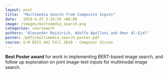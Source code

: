 ```yaml
---
layout: post
title:  "Multimedia Search from Composite Inputs"
date:   2019-4-25 3:24:59 +00:00
image: /images/multimedia_search.png
categories: coursework
authors: "Alexander Raistrick, Adolfo Apolloni and Omar Al-Ejel"
poster: /pdfs/multimedia_search_poster.pdf
course: U-M EECS 442 Fall 2019 - Computer Vision
---
```


**Best Poster award** for work in implementing BERT-based image search, and follow up exploration on joint
image-text inputs for multimodal image search.
